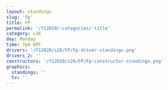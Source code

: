 ```yaml
---
layout: standings
slug: 'fp'
title: FP
permalink: '/f12020/:categories/:title'
category: s26
day: Monday
time: 7pm GMT
drivers: '/f12020/s26/FP/Fp-driver-standings.png'
drivers_2: ''
constructors: '/f12020/s26/FP/Fp-constructor-standings.png'
graphics:
  standings: ''
  tv: ''
---
```


